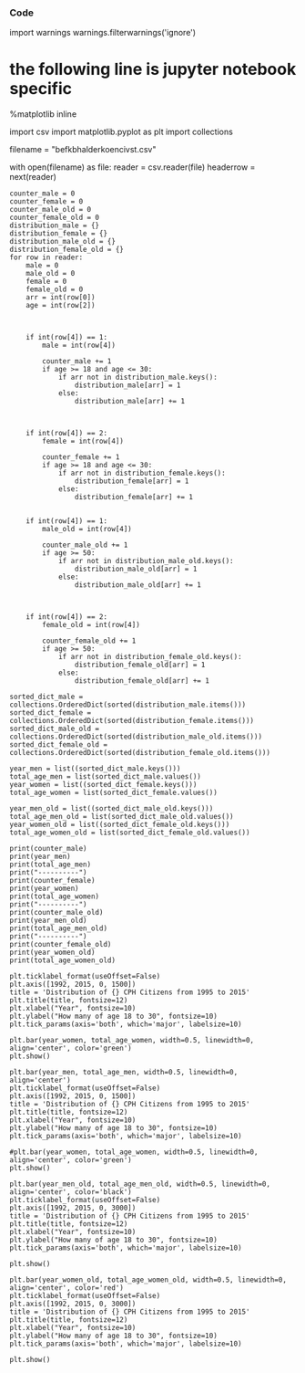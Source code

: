

### Code

import warnings
warnings.filterwarnings('ignore')

# the following line is jupyter notebook specific 
%matplotlib inline

import csv 
import matplotlib.pyplot as plt
import collections

filename = "befkbhalderkoencivst.csv"

with open(filename) as file:
    reader = csv.reader(file)
    headerrow = next(reader)
    
    counter_male = 0
    counter_female = 0
    counter_male_old = 0
    counter_female_old = 0
    distribution_male = {}
    distribution_female = {}
    distribution_male_old = {}
    distribution_female_old = {}
    for row in reader:
        male = 0
        male_old = 0
        female = 0
        female_old = 0
        arr = int(row[0])
        age = int(row[2])
        
        
            
        if int(row[4]) == 1:
            male = int(row[4])
            
            counter_male += 1
            if age >= 18 and age <= 30:
                if arr not in distribution_male.keys():
                    distribution_male[arr] = 1
                else:
                    distribution_male[arr] += 1
            
        
        
        if int(row[4]) == 2:
            female = int(row[4])
            
            counter_female += 1
            if age >= 18 and age <= 30:    
                if arr not in distribution_female.keys():
                    distribution_female[arr] = 1
                else:
                    distribution_female[arr] += 1
                    
                    
        if int(row[4]) == 1:
            male_old = int(row[4])
            
            counter_male_old += 1
            if age >= 50:
                if arr not in distribution_male_old.keys():
                    distribution_male_old[arr] = 1
                else:
                    distribution_male_old[arr] += 1
            
    
    
        if int(row[4]) == 2:
            female_old = int(row[4])
            
            counter_female_old += 1
            if age >= 50:
                if arr not in distribution_female_old.keys():
                    distribution_female_old[arr] = 1
                else:
                    distribution_female_old[arr] += 1
    
    sorted_dict_male = collections.OrderedDict(sorted(distribution_male.items()))
    sorted_dict_female = collections.OrderedDict(sorted(distribution_female.items()))
    sorted_dict_male_old = collections.OrderedDict(sorted(distribution_male_old.items()))
    sorted_dict_female_old = collections.OrderedDict(sorted(distribution_female_old.items()))
    
    year_men = list((sorted_dict_male.keys()))
    total_age_men = list(sorted_dict_male.values())
    year_women = list((sorted_dict_female.keys()))
    total_age_women = list(sorted_dict_female.values())
    
    year_men_old = list((sorted_dict_male_old.keys()))
    total_age_men_old = list(sorted_dict_male_old.values())
    year_women_old = list((sorted_dict_female_old.keys()))
    total_age_women_old = list(sorted_dict_female_old.values())
    
    print(counter_male)
    print(year_men)
    print(total_age_men)
    print("----------")
    print(counter_female)
    print(year_women)
    print(total_age_women)
    print("----------")
    print(counter_male_old)
    print(year_men_old)
    print(total_age_men_old)
    print("----------")
    print(counter_female_old)
    print(year_women_old)
    print(total_age_women_old)
    
    plt.ticklabel_format(useOffset=False)
    plt.axis([1992, 2015, 0, 1500])
    title = 'Distribution of {} CPH Citizens from 1995 to 2015'
    plt.title(title, fontsize=12)
    plt.xlabel("Year", fontsize=10)
    plt.ylabel("How many of age 18 to 30", fontsize=10)
    plt.tick_params(axis='both', which='major', labelsize=10)
    
    plt.bar(year_women, total_age_women, width=0.5, linewidth=0, align='center', color='green')
    plt.show()
    
    plt.bar(year_men, total_age_men, width=0.5, linewidth=0, align='center')
    plt.ticklabel_format(useOffset=False)
    plt.axis([1992, 2015, 0, 1500])
    title = 'Distribution of {} CPH Citizens from 1995 to 2015'
    plt.title(title, fontsize=12)
    plt.xlabel("Year", fontsize=10)
    plt.ylabel("How many of age 18 to 30", fontsize=10)
    plt.tick_params(axis='both', which='major', labelsize=10)
    
    #plt.bar(year_women, total_age_women, width=0.5, linewidth=0, align='center', color='green')
    plt.show()
    
    plt.bar(year_men_old, total_age_men_old, width=0.5, linewidth=0, align='center', color='black')
    plt.ticklabel_format(useOffset=False)
    plt.axis([1992, 2015, 0, 3000])
    title = 'Distribution of {} CPH Citizens from 1995 to 2015'
    plt.title(title, fontsize=12)
    plt.xlabel("Year", fontsize=10)
    plt.ylabel("How many of age 18 to 30", fontsize=10)
    plt.tick_params(axis='both', which='major', labelsize=10)
    
    plt.show()
    
    plt.bar(year_women_old, total_age_women_old, width=0.5, linewidth=0, align='center', color='red')
    plt.ticklabel_format(useOffset=False)
    plt.axis([1992, 2015, 0, 3000])
    title = 'Distribution of {} CPH Citizens from 1995 to 2015'
    plt.title(title, fontsize=12)
    plt.xlabel("Year", fontsize=10)
    plt.ylabel("How many of age 18 to 30", fontsize=10)
    plt.tick_params(axis='both', which='major', labelsize=10)
    
    plt.show()
    
    

